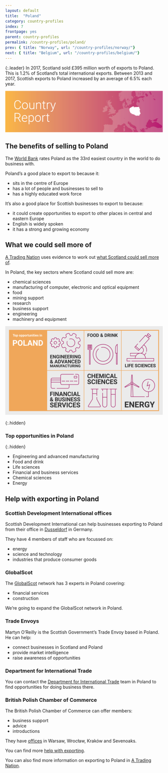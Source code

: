 ```yaml
---
layout: default
title:  "Poland"
category: country-profiles
index: 7
frontpage: yes
parent: country-profiles
permalink: /country-profiles/poland/
prev: { title: "Norway", url: "/country-profiles/norway/"}
next: { title: "Belgium", url: "/country-profiles/belgium/"}
---
```


{:.leader}
In 2017, Scotland sold £395 million worth of exports to Poland. This is 1.2% of Scotland’s total international exports. Between 2013 and 2017, Scottish exports to Poland increased by an average of 6.5% each year.

![An image of Poland outlined on a map](/assets/images/country_maps/07-Poland.png)

## The benefits of selling to Poland
The [World Bank](http://www.doingbusiness.org/en/rankings) rates Poland as the 33rd easiest country in the world to do business with.

Poland’s a good place to export to because it:

* sits in the centre of Europe
* has a lot of people and businesses to sell to
* has a highly educated work force

It’s also a good place for Scottish businesses to export to because:

* it could create opportunities to export to other places in central and eastern Europe
* English is widely spoken
* it has a strong and growing economy

## What we could sell more of
[A Trading Nation](https://www.gov.scot/publications/scotland-a-trading-nation/) uses evidence to work out [what Scotland could sell more of](https://tradingnation.mygov.scot/what-people-are-buying/).

In Poland, the key sectors where Scotland could sell more are:

* chemical sciences
* manufacturing of computer, electronic and optical equipment
* food
* mining support
* research
* business support
* engineering
* machinery and equipment

![An infographic of top opportunities in Poland](/assets/images/country_infographics/07-Poland-top-opportunities.png)

{:.hidden}
### Top opportunities in Poland

{:.hidden}
* Engineering and advanced manufacturing
* Food and drink
* Life sciences
* Financial and business services
* Chemical sciences
* Energy

## Help with exporting in Poland

### Scottish Development International offices
Scottish Development International can help businesses exporting to Poland from their office in [Dusseldorf](https://www.sdi.co.uk/about-sdi/global-offices/europe-middle-east-and-africa/germany-duesseldorf) in Germany.

They have 4 members of staff who are focussed on:

* energy
* science and technology
* industries that produce consumer goods


### GlobalScot
The [GlobalScot](https://www.globalscot.com/) network has 3 experts in Poland covering:

* financial services
* construction

We’re going to expand the GlobalScot network in Poland.

### Trade Envoys
Martyn O’Reilly is the Scottish Government’s Trade Envoy based in Poland. He can help:

* connect businesses in Scotland and Poland
* provide market intelligence
* raise awareness of opportunities

### Department for International Trade
You can contact the [Department for International Trade](https://www.gov.uk/government/organisations/department-for-international-trade) team in Poland to find opportunities for doing business there.

### British Polish Chamber of Commerce

The British Polish Chamber of Commerce can offer members:

* business support
* advice
* introductions

They have [offices](http://bpcc.org.pl/en/contact) in Warsaw, Wrocław, Kraków and Sevenoaks.

You can find more [help with exporting](https://tradingnation.mygov.scot/help-for-businesses/).

You can also find more information on exporting to Poland in [A Trading Nation](https://www.gov.scot/publications/scotland-a-trading-nation/).
